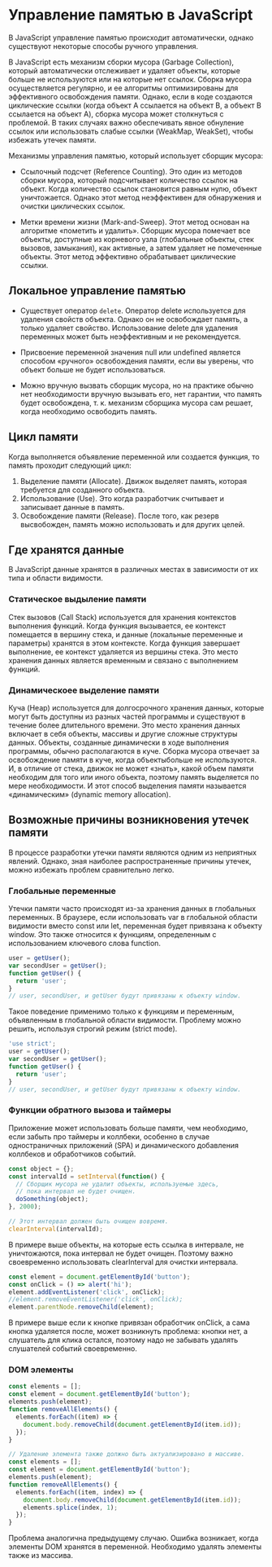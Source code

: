 # Управление памятью в JavaScript

В JavaScript управление памятью происходит автоматически, однако существуют некоторые способы ручного управления.

В JavaScript есть механизм сборки мусора (Garbage Collection), который автоматически отслеживает и удаляет объекты, которые больше не используются или на которые нет ссылок. Сборка мусора осуществляется регулярно, и ее алгоритмы оптимизированы для эффективного освобождения памяти. Однако, если в коде создаются циклические ссылки (когда объект A ссылается на объект B, а объект B ссылается на объект A), сборка мусора может столкнуться с проблемой. В таких случаях важно обеспечивать явное обнуление ссылок или использовать слабые ссылки (WeakMap, WeakSet), чтобы избежать утечек памяти.

Механизмы управления памятью, который использует сборщик мусора:

- Ссылочный подсчет (Reference Counting). Это один из методов сборки мусора, который подсчитывает количество ссылок на объект. Когда количество ссылок становится равным нулю, объект уничтожается. Однако этот метод неэффективен для обнаружения и очистки циклических ссылок.

- Метки времени жизни (Mark-and-Sweep). Этот метод основан на алгоритме «пометить и удалить». Сборщик мусора помечает все объекты, доступные из корневого узла (глобальные объекты, стек вызовов, замыкания), как активные, а затем удаляет не помеченные объекты. Этот метод эффективно обрабатывает циклические ссылки.

## Локальное управление памятью

- Существует оператор `delete`. Оператор delete используется для удаления свойств объекта. Однако он не освобождает память, а только удаляет свойство. Использование delete для удаления переменных может быть неэффективным и не рекомендуется.

- Присвоение переменной значения null или undefined является способом «ручного» освобождения памяти, если вы уверены, что объект больше не будет использоваться.

- Можно вручную вызвать сборщик мусора, но на практике обычно нет необходимости вручную вызывать его, нет гарантии, что память будет освобождена, т. к. механизм сборщика мусора сам решает, когда необходимо освободить память.

## Цикл памяти

Когда выполняется объявление переменной или создается функция, то память проходит следующий цикл:

1. Выделение памяти (Allocate). Движок выделяет память, которая требуется для созданного объекта.
2. Использование (Use). Это когда разработчик считывает и записывает данные в память.
3. Освобождение памяти (Release). После того, как резерв высвобожден, память можно использовать и для других целей.

## Где хранятся данные

В JavaScript данные хранятся в различных местах в зависимости от их типа и области видимости.

### Статическое выдыление памяти

Стек вызовов (Call Stack) используется для хранения контекстов выполнения функций. Когда функция вызывается, ее контекст помещается в вершину стека, и данные (локальные переменные и параметры) хранятся в этом контексте. Когда функция завершает выполнение, ее контекст удаляется из вершины стека. Это место хранения данных является временным и связано с выполнением функций.

### Динамическоее выделение памяти

Куча (Heap) используется для долгосрочного хранения данных, которые могут быть доступны из разных частей программы и существуют в течение более длительного времени. Это место хранения данных включает в себя объекты, массивы и другие сложные структуры данных. Объекты, созданные динамически в ходе выполнения программы, обычно располагаются в куче. Сборка мусора отвечает за освобождение памяти в куче, когда объектыбольше не используются. И, в отличие от стека, движок не может «знать», какой объем памяти необходим для того или иного объекта, поэтому память выделяется по мере необходимости. И этот способ выделения памяти называется «динамическим» (dynamic memory allocation).

## Возможные причины возникновения утечек памяти

В процессе разработки утечки памяти являются одним из неприятных явлений. Однако, зная наиболее распространенные причины утечек, можно избежать проблем сравнительно легко.

### Глобальные переменные

Утечки памяти часто происходят из-за хранения данных в глобальных переменных. В браузере, если использовать var в глобальной области видимости вместо const или let, переменная будет привязана к объекту window. Это также относится к функциям, определенным с использованием ключевого слова function.

```javascript
user = getUser();
var secondUser = getUser();
function getUser() {
  return 'user';
}
// user, secondUser, и getUser будут привязаны к объекту window.
```

Такое поведение применимо только к функциям и переменным, объявленным в глобальной области видимости. Проблему можно решить, используя строгий режим (strict mode).

```javascript
'use strict';
user = getUser();
var secondUser = getUser();
function getUser() {
  return 'user';
}
// user, secondUser, и getUser будут привязаны к объекту window.
```

### Функции обратного вызова и таймеры

Приложение может использовать больше памяти, чем необходимо, если забыть про таймеры и коллбеки, особенно в случае одностраничных приложений (SPA) и динамического добавления коллбеков и обработчиков событий.

```javascript
const object = {};
const intervalId = setInterval(function() {
  // Сборщик мусора не удалит объекты, используемые здесь,
  // пока интервал не будет очищен.
  doSomething(object);
}, 2000);

// Этот интервал должен быть очищен вовремя.
clearInterval(intervalId);
```

В примере выше объекты, на которые есть ссылка в интервале, не уничтожаются, пока интервал не будет очищен. Поэтому важно своевременно использовать clearInterval для очистки интервала.

```javascript
const element = document.getElementById('button');
const onClick = () => alert('hi');
element.addEventListener('click', onClick);
//element.removeEventListener('click', onClick);
element.parentNode.removeChild(element);
```

В примере выше если к кнопке привязан обработчик onClick, а сама кнопка удаляется после, может возникнуть проблема: кнопки нет, а слушатель для клика остался, поэтому надо не забывать удалять слушателей событий своевременно.

### DOM элементы

```javascript
const elements = [];
const element = document.getElementById('button');
elements.push(element);
function removeAllElements() {
  elements.forEach((item) => {
    document.body.removeChild(document.getElementById(item.id));
  });
}

// Удаление элемента также должно быть актуализировано в массиве.
const elements = [];
const element = document.getElementById('button');
elements.push(element);
function removeAllElements() {
  elements.forEach((item, index) => {
    document.body.removeChild(document.getElementById(item.id));
    elements.splice(index, 1);
  });
}
```

Проблема аналогична предыдущему случаю. Ошибка возникает, когда элементы DOM хранятся в переменной. Необходимо удалять элементы также из массива.
